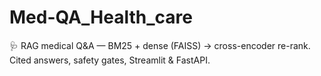 # Med-QA_Health_care
🩺 RAG medical Q&amp;A — BM25 + dense (FAISS) → cross-encoder re-rank. Cited answers, safety gates, Streamlit &amp; FastAPI.
